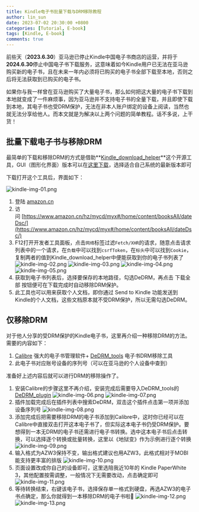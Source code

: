 ```yaml
---
title: Kindle电子书批量下载与DRM移除教程
author: lin_sun
date: 2023-07-02 20:30:00 +0800
categories: [Tutorial, E-book]
tags: [Kindle, E-book]
comments: true
---
```


前些天（**2023.6.30**）亚马逊已停止Kindle中国电子书商店的运营，并将于**2024.6.30**停止中国电子书下载服务，这意味着如今Kindle用户已无法在亚马逊购买新的电子书，且在未来一年内必须将已购买的电子书全部下载至本地，否则之后将无法获取到已购买的电子书。

如果你与我一样曾在亚马逊购买了大量电子书，那么如何把这大量的电子书下载到本地就变成了一件麻烦事，因为亚马逊并不支持电子书的全量下载，并且即使下载到本地，其电子书也受DRM保护，无法在非本人账户绑定的设备上阅读，当然也就无法分享给他人。而本文就是为解决以上两个问题的简单教程。话不多说，上干货！

## 批量下载电子书与移除DRM

最简单的下载和移除DRM的方式是借助**[Kindle_download_helper](https://github.com/yihong0618/Kindle_download_helper)**这个开源工具，GUI（图形化界面）版本可以在[这里下载](https://github.com/yihong0618/Kindle_download_helper/releases)，选择适合自己系统的最新版本即可

下载打开这个工具后，界面如下：

![kindle-img-01.png](/posts/2023-07-02/kindle-img-01.png)

1. 登陆 [amazon.cn](https://www.amazon.cn/)
2. 访问 [https://www.amazon.cn/hz/mycd/myx#/home/content/booksAll/dateDsc/](https://www.amazon.cn/hz/mycd/myx#/home/content/booksAll/dateDsc/)
3. F12打开开发者工具面板，点击`网络`标签过滤`Fetch/XHR`的请求，随意点击请求列表中的一个请求，在`负载`中可以找到`csrfToken`，在`标头`中可以找到`Cookie`，复制两者的值到Kindle_download_helper中便能获取到你的电子书列表了
  ![kindle-img-02.png](/posts/2023-07-02/kindle-img-02.png)
  ![kindle-img-03.png](/posts/2023-07-02/kindle-img-03.png)
  ![kindle-img-04.png](/posts/2023-07-02/kindle-img-04.png)
  ![kindle-img-05.png](/posts/2023-07-02/kindle-img-05.png)
4. 获取到电子书列表后，选择要保存的本地路径，勾选DeDRM，再点击 下载全部 按钮便可在下载完成时自动移除DRM保护。
5. 此工具也可以用来获取个人文档，即你通过 Send to Kindle 功能发送到Kindle的个人文档，这些文档原本就不受DRM保护，所以无需勾选DeDRM。

## 仅移除DRM

对于他人分享的受DRM保护的Kindle电子书，这里再介绍一种移除DRM的方法。需要的内容如下：

1. [Calibre](https://calibre-ebook.com/) 强大的电子书管理软件+ [DeDRM_tools](https://github.com/apprenticeharper/DeDRM_tools) 电子书DRM移除工具
2. 此电子书对应账号设备的序列号（可以在亚马逊的个人设备中查到）

准备好上述内容后就可以进行DRM的移除操作了。

1. 安装Calibre的步骤这里不再介绍，安装完成后需要导入DeDRM_tools的[DeDRM_plugin](https://github.com/apprenticeharper/DeDRM_tools/releases)
  ![kindle-img-06.png](/posts/2023-07-02/kindle-img-06.png)
  ![kindle-img-07.png](/posts/2023-07-02/kindle-img-07.png)
2. 插件加载完成后在插件列表中搜索DeDRM，双击这个插件点击第一项并添加设备序列号
  ![kindle-img-08.png](/posts/2023-07-02/kindle-img-08.png)
3. 添加完成后把需要移除DRM的电子书添加到Calibre中，这时你已经可以在Calibre中直接双击打开这本电子书了，但实际这本电子书仍受DRM保护。要想得到一本无DRM的电子书还需进行电子书转换。选中这本电子书后点击转换，可以选择逐个转换或批量转换，这里以《地狱变》作为示例进行逐个转换
  ![kindle-img-09.png](/posts/2023-07-02/kindle-img-09.png)
4. 输入格式为AZW3保持不变，输出格式建议也用AZW3，此格式相对于MOBI能支持更丰富的排版
  ![kindle-img-10.png](/posts/2023-07-02/kindle-img-10.png)
5. 页面设置改成你自己的设备即可，这里选陪我近10年的 Kindle PaperWhite 3，其他配置按需调整，一般情况下无需要改动，点击确定即可
  ![kindle-img-11.png](/posts/2023-07-02/kindle-img-11.png)
6. 等待转换结束，右键该电子书，选择保存单一格式到硬盘，再选AZW3的电子书点确定，那么你就得到一本移除DRM的电子书啦🎉
  ![kindle-img-12.png](/posts/2023-07-02/kindle-img-12.png)
  ![kindle-img-13.png](/posts/2023-07-02/kindle-img-13.png)

